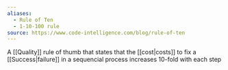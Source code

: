 ```yaml
---
aliases:
  - Rule of Ten
  - 1-10-100 rule
source: https://www.code-intelligence.com/blog/rule-of-ten
---
```


A [[Quality]] rule of thumb that states that the [[cost|costs]] to fix a [[Success|failure]] in a sequencial process increases 10-fold with each step
